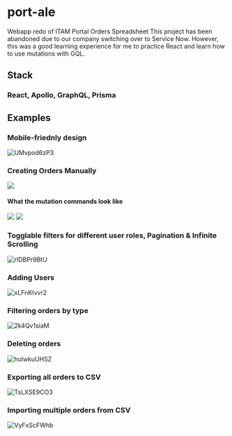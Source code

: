 # port-ale
Webapp redo of ITAM Portal Orders Spreadsheet
This project has been abandoned due to our company switching over to Service Now.
However, this was a good learning experience for me to practice React and learn how to use mutations with GQL.

## Stack
### React, Apollo, GraphQL, Prisma


## Examples
### Mobile-friednly design
![UMvpod6zP3](https://user-images.githubusercontent.com/22303067/113353314-50300f80-92f2-11eb-8d99-0cf027047571.gif)

### Creating Orders Manually
![](https://i.imgur.com/OKFgPtx.gif)
#### What the mutation commands look like
![](https://i.imgur.com/f6G3IQh.png)
![](https://i.imgur.com/uQOh3Pq.png)

### Togglable filters for different user roles, Pagination & Infinite Scrolling
![rIDBPr9BtU](https://user-images.githubusercontent.com/22303067/113352387-0692f500-92f1-11eb-9788-2e82ed42a74b.gif)

### Adding Users
![xLFnKIvvr2](https://user-images.githubusercontent.com/22303067/113353445-840b3500-92f2-11eb-92d5-520f816b48a2.gif)


### Filtering orders by type
![2k4Qv1siaM](https://user-images.githubusercontent.com/22303067/113352879-b9635300-92f1-11eb-9a43-85c261b77cdb.gif)

### Deleting orders
![hulwkuUHSZ](https://user-images.githubusercontent.com/22303067/113352982-e0ba2000-92f1-11eb-8e39-59c7a57d5010.gif)

### Exporting all orders to CSV
![TsLXSE9CO3](https://user-images.githubusercontent.com/22303067/113353154-1c54ea00-92f2-11eb-8439-0c94f8c9f25a.gif)

### Importing multiple orders from CSV
![VyFxScFWhb](https://user-images.githubusercontent.com/22303067/113353190-28d94280-92f2-11eb-9f1a-07efe70436b3.gif)





